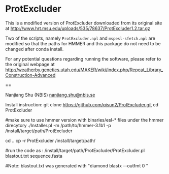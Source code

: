 # ProtExcluder

This is a modified version of ProtExcluder downloaded from its original site at
http://www.hrt.msu.edu/uploads/535/78637/ProtExcluder1.2.tar.gz

Two of the scripts, namely `ProtExcluder.npl` and `mspesl-sfetch.npl` are
modified so that the paths for HMMER and this package do not need to be changed
after conda install. 

For any potential questions regarding running the software, please refer to the
original webpage at
http://weatherby.genetics.utah.edu/MAKER/wiki/index.php/Repeat_Library_Construction-Advanced


==

Nanjiang Shu (NBIS)
nanjiang.shu@nbis.se

Install instruction:
git clone https://github.com/qisun2/ProtExcluder.git
cd ProtExcluder

#make sure to use hmmer version with binaries/esl-* files under the hmmer direcytory
./Installer.pl -m /path/to/hmmer-3.1b1 -p /install/target/path/ProtExcluder

cd ..
cp -r ProtExcluder /install/target/path/

#run the code as :
/install/target/path/ProtExcluder/ProtExcluder.pl blastout.txt sequence.fasta

#Note: blastout.txt was generated with "diamond blastx --outfmt 0 <other options>"
